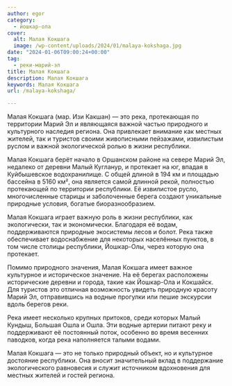 ```yaml
---
author: egor
category:
  - йошкар-ола
cover:
  alt: Малая Кокшага
  image: /wp-content/uploads/2024/01/malaya-kokshaga.jpg
date: "2024-01-06T09:00:24+00:00"
tag:
  - реки-марий-эл
title: Малая Кокшага
description: Малая Кокшага
keywords: Малая Кокшага
url: /malaya-kokshaga/

---
```

Малая Кокшага (мар. Изи Какшан) — это река, протекающая по территории Марий Эл и являющаяся важной частью природного и культурного наследия региона. Она привлекает внимание как местных жителей, так и туристов своими живописными пейзажами, извилистым руслом и важной экологической ролью в жизни республики.

Малая Кокшага берёт начало в Оршанском районе на севере Марий Эл, недалеко от деревни Малый Кугланур, и протекает на юг, впадая в Куйбышевское водохранилище. С общей длиной в 194 км и площадью бассейна в 5160 км², она является самой длинной рекой, полностью протекающей по территории республики. Её извилистое русло, многочисленные старицы и заболоченные берега создают уникальные природные условия, богатые биоразнообразием.

Малая Кокшага играет важную роль в жизни республики, как экологически, так и экономически. Благодаря её водам, поддерживаются природные экосистемы лесов и болот. Река также обеспечивает водоснабжение для некоторых населённых пунктов, в том числе столицы республики, Йошкар-Олы, через которую она протекает.

Помимо природного значения, Малая Кокшага имеет важное культурное и историческое значение. На её берегах расположены исторические деревни и города, такие как Йошкар-Ола и Кокшайск. Для туристов это отличная возможность увидеть природную красоту Марий Эл, отправившись на водные прогулки или пешие экскурсии вдоль берегов реки.

Река имеет несколько крупных притоков, среди которых Малый Кундыш, Большая Ошла и Ошла. Эти водные артерии питают реку и поддерживают её постоянный поток, особенно во время весенних паводков, когда река наполняется талыми водами.

Малая Кокшага — это не только природный объект, но и культурное достояние республики. Она вносит значительный вклад в поддержание экологического равновесия и служит источником вдохновения для местных жителей и гостей региона.
